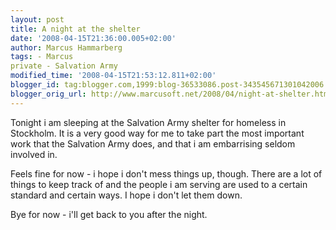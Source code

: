 ```yaml
---
layout: post
title: A night at the shelter
date: '2008-04-15T21:36:00.005+02:00'
author: Marcus Hammarberg
tags: - Marcus
private - Salvation Army
modified_time: '2008-04-15T21:53:12.811+02:00'
blogger_id: tag:blogger.com,1999:blog-36533086.post-343545671301042006
blogger_orig_url: http://www.marcusoft.net/2008/04/night-at-shelter.html
---
```


Tonight i am sleeping at the Salvation Army shelter for homeless in
Stockholm. It is a very good way for me to take part the most important
work that the Salvation Army does, and that i am embarrising seldom
involved in.

Feels fine for now - i hope i don't mess things up, though. There are a
lot of things to keep track of and the people i am serving are used to a
certain standard and certain ways. I hope i don't let them down.

Bye for now - i'll get back to you after the night.
